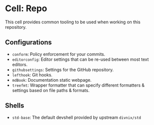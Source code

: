 # Cell: Repo

This cell provides common tooling to be used when working on this repository.

## Configurations

- `conform`: Policy enforcement for your commits.
- `editorconfig`: Editor settings that can be re-used between most text editors.
- `githubsettings`: Settings for the GitHub repository.
- `lefthook`: Git hooks.
- `mdBook`: Documentation static webpage.
- `treefmt`: Wrapper formatter that can specify different formatters & settings based on file paths & formats.

## Shells

- `std-base`: The default devshell provided by upstream `divnix/std`
